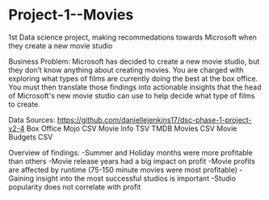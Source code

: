 # Project-1--Movies
1st Data science project, making recommedations towards Microsoft when they create a new movie studio
 
Business Problem: 
Microsoft has decided to create a new movie studio, but they don’t know anything about creating movies. You are charged with exploring what types of films are currently doing the best at the box office. You must then translate those findings into actionable insights that the head of Microsoft's new movie studio can use to help decide what type of films to create.  

Data Sources:
https://github.com/daniellejenkins17/dsc-phase-1-project-v2-4
Box Office Mojo CSV
Movie Info TSV
TMDB Movies CSV
Movie Budgets CSV

Overview of findings:
-Summer and Holiday months were more profitable than others
-Movie release years had a big impact on profit
-Movie profits are affected by runtime (75-150 minute movies were most profitable)
-Gaining insight into the most successful studios is important 
-Studio popularity does not correlate with profit

